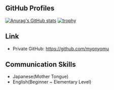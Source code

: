 ## GitHub Profiles
[![Anurag's GitHub stats](https://github-readme-stats.vercel.app/api?username=mm-k-takashima&theme=discord_old_blurple)](https://github.com/anuraghazra/github-readme-stats)
[![trophy](https://github-profile-trophy.vercel.app/?username=mm-k-takashima&theme=onedark)](https://github.com/ryo-ma/github-profile-trophy)

## Link
- Private GitHub: https://github.com/myonyomu

## Communication Skills
- Japanese(Mother Tongue)
- English(Beginner ~ Elementary Level)
